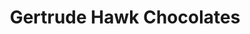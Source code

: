 ---
title: "Gertrude Hawk Chocolates"
url: /hanover-township/gertrude-hawk-chocolates/
shop: chocolate
---